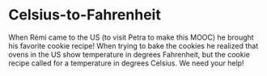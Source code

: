 # Celsius-to-Fahrenheit
When Rémi came to the US (to visit Petra to make this MOOC) he brought his favorite cookie recipe! When trying to bake the cookies he realized that ovens in the US show temperature in degrees Fahrenheit, but the cookie recipe called for a temperature in degrees Celsius. We need your help!
